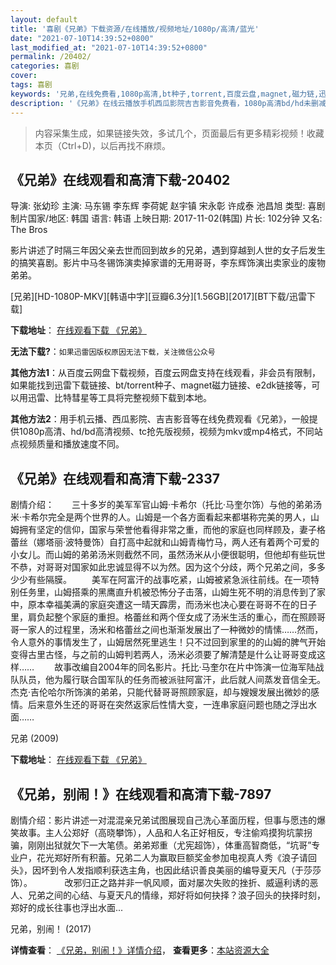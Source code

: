```yaml
---
layout: default
title: '喜剧《兄弟》下载资源/在线播放/视频地址/1080p/高清/蓝光'
date: "2021-07-10T14:39:52+0800"
last_modified_at: "2021-07-10T14:39:52+0800"
permalink: /20402/
categories: 喜剧
cover:
tags: 喜剧
keywords: '兄弟,在线免费看,1080p高清,bt种子,torrent,百度云盘,magnet,磁力链,迅雷下载资源'
description: '《兄弟》在线云播放手机西瓜影院吉吉影音免费看，1080p高清bd/hd未删减完整版和tc抢先枪版，mkv/mp4格式，附带bt/torrent种子、magnet/磁力链、百度云盘、网盘资源迅雷下载链接'
---
```


>内容采集生成，如果链接失效，多试几个，页面最后有更多精彩视频！收藏本页（Ctrl+D)，以后再找不麻烦。


## 《兄弟》在线观看和高清下载-20402

导演: 张幼珍 主演: 马东锡 李东辉 李荷妮 赵宇镇 宋永彰 许成泰 池昌旭 类型: 喜剧 制片国家/地区: 韩国 语言: 韩语 上映日期: 2017-11-02(韩国) 片长: 102分钟 又名: The Bros

影片讲述了时隔三年因父亲去世而回到故乡的兄弟，遇到穿越到人世的女子后发生的搞笑喜剧。影片中马冬锡饰演卖掉家谱的无用哥哥，李东辉饰演出卖家业的废物弟弟。


[兄弟][HD-1080P-MKV][韩语中字][豆瓣6.3分][1.56GB][2017][BT下载/迅雷下载]

**下载地址**： [在线观看下载 《兄弟》](https://www.btdx8.com/torrent/xd_2017.html) 


**无法下载?**：`如果迅雷因版权原因无法下载，关注微信公众号 `

**其他方法1**：从百度云网盘下载视频，百度云网盘支持在线观看，非会员有限制，如果能找到迅雷下载链接、bt/torrent种子、magnet磁力链接、e2dk链接等，可以用迅雷、比特彗星等工具将完整视频下载到本地。

**其他方法2**：用手机云播、西瓜影院、吉吉影音等在线免费观看《兄弟》，一般提供1080p高清、hd/bd高清视频、tc抢先版视频，视频为mkv或mp4格式，不同站点视频质量和播放速度不同。


## 《兄弟》在线观看和高清下载-2337

剧情介绍：　　三十多岁的美军军官山姆·卡希尔（托比·马奎尔饰）与他的弟弟汤米·卡希尔完全是两个世界的人。山姆是一个各方面看起来都堪称完美的男人，山姆拥有坚定的信仰，国家与荣誉他看得非常之重，而他的家庭也同样顾及，妻子格蕾丝（娜塔丽·波特曼饰）自打高中起就和山姆青梅竹马，两人还有着两个可爱的小女儿。而山姆的弟弟汤米则截然不同，虽然汤米从小便很聪明，但他却有些玩世不恭，对哥哥对国家如此忠诚显得不以为然。因为这个分歧，两个兄弟之间，多多少少有些隔膜。 　　美军在阿富汗的战事吃紧，山姆被紧急派往前线。在一项特别任务里，山姆搭乘的黑鹰直升机被恐怖分子击落，山姆生死不明的消息传到了家中，原本幸福美满的家庭突遭这一晴天霹雳，而汤米也决心要在哥哥不在的日子里，肩负起整个家庭的重担。格蕾丝和两个侄女成了汤米生活的重心，而在照顾哥哥一家人的过程里，汤米和格蕾丝之间也渐渐发展出了一种微妙的情愫……然而，令人意外的事情发生了，山姆居然死里逃生！只不过回到家里的的山姆的脾气开始变得古里古怪，与之前的山姆判若两人，汤米必须要了解清楚是什么让哥哥变成这样…… 　　故事改编自2004年的同名影片。托比·马奎尔在片中饰演一位海军陆战队队员，他为履行联合国军队的任务而被派驻阿富汗，此后就人间蒸发音信全无。杰克·吉伦哈尔所饰演的弟弟，只能代替哥哥照顾家庭，却与嫂嫂发展出微妙的感情。后来意外生还的哥哥在突然返家后性情大变，一连串家庭问题也随之浮出水面……


兄弟 (2009)

**下载地址**： [在线观看下载 《兄弟》](https://www.btbtdy.me/btdy/dy6785.html) 


## 《兄弟，别闹！》在线观看和高清下载-7897

剧情介绍：影片讲述一对混混亲兄弟试图展现自己洗心革面历程，但事与愿违的爆笑故事。主人公郑好（高晓攀饰），人品和人名正好相反，专注偷鸡摸狗坑蒙拐骗，刚刚出狱就欠下一大笔债。弟弟郑重（尤宪超饰），体重高智商低，“坑哥”专业户，花光郑好所有积蓄。兄弟二人为赢取巨额奖金参加电视真人秀《浪子请回头》，因坏到令人发指顺利获选主角，也因此结识善良美丽的编导夏天凡（于莎莎饰）。      　　改邪归正之路并非一帆风顺，面对屡次失败的挫折、威逼利诱的恶人、兄弟之间的心结、与夏天凡的情缘，郑好将如何抉择？浪子回头的抉择时刻，郑好的成长往事也浮出水面...


兄弟，别闹！ (2017)

**详情查看**： [《兄弟，别闹！》详情介绍](/movie/7897/)， **查看更多**：[本站资源大全](/movie/t/all/)

